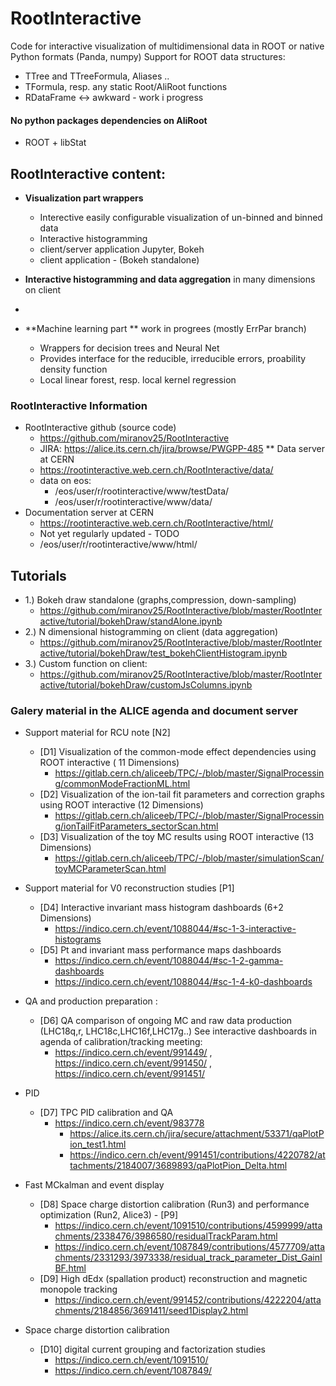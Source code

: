 # RootInteractive

Code for interactive visualization of multidimensional data in ROOT or native Python formats (Panda, numpy)
Support for ROOT data structures:
* TTree and TTreeFormula, Aliases .. 
* TFormula, resp. any static Root/AliRoot functions
* RDataFrame <-> awkward - work i progress

#### No python packages dependencies on AliRoot
* ROOT + libStat 



## RootInteractive content:

* **Visualization part wrappers**
  * Interective easily configurable visualization of un-binned and binned data
  * Interactive histogramming
  * client/server application Jupyter, Bokeh
  * client application - (Bokeh standalone)
  


* **Interactive   histogramming and data aggregation**  in many dimensions on client
* 
* **Machine learning part ** work in progrees (mostly ErrPar branch)
  * Wrappers for decision trees and Neural Net
  * Provides interface for the reducible, irreducible errors, proability density function
  * Local linear forest, resp. local kernel regression
  


### RootInteractive Information

* RootInteractive github (source code)
  * https://github.com/miranov25/RootInteractive
  * JIRA: https://alice.its.cern.ch/jira/browse/PWGPP-485
** Data server at CERN
  * https://rootinteractive.web.cern.ch/RootInteractive/data/ 
  * data on eos: 
    * /eos/user/r/rootinteractive/www/testData/
    * /eos/user/r/rootinteractive/www/data/
* Documentation server at CERN
  * https://rootinteractive.web.cern.ch/RootInteractive/html/ 
  * Not yet regularly updated - TODO
  * /eos/user/r/rootinteractive/www/html/

## Tutorials
* 1.) Bokeh draw standalone (graphs,compression, down-sampling)
  * https://github.com/miranov25/RootInteractive/blob/master/RootInteractive/tutorial/bokehDraw/standAlone.ipynb
* 2.) N dimensional histogramming on client (data aggregation)
  * https://github.com/miranov25/RootInteractive/blob/master/RootInteractive/tutorial/bokehDraw/test_bokehClientHistogram.ipynb 
* 3.) Custom function on client:
  * https://github.com/miranov25/RootInteractive/blob/master/RootInteractive/tutorial/bokehDraw/customJsColumns.ipynb 


### Galery material in the ALICE agenda and document server

* Support material for RCU note [N2]
  * [D1] Visualization of the common-mode effect dependencies using ROOT interactive ( 11 Dimensions)
    * https://gitlab.cern.ch/aliceeb/TPC/-/blob/master/SignalProcessing/commonModeFractionML.html   
  * [D2] Visualization of the ion-tail fit parameters and correction graphs using ROOT interactive (12 Dimensions)
     * https://gitlab.cern.ch/aliceeb/TPC/-/blob/master/SignalProcessing/ionTailFitParameters_sectorScan.html    
  * [D3] Visualization of the toy MC results using ROOT interactive (13 Dimensions)
    * https://gitlab.cern.ch/aliceeb/TPC/-/blob/master/simulationScan/toyMCParameterScan.html  

* Support material for V0 reconstruction studies [P1]
  * [D4] Interactive invariant mass histogram  dashboards (6+2 Dimensions)
    * https://indico.cern.ch/event/1088044/#sc-1-3-interactive-histograms
  * [D5] Pt and invariant mass performance maps dashboards
    * https://indico.cern.ch/event/1088044/#sc-1-2-gamma-dashboards
    * https://indico.cern.ch/event/1088044/#sc-1-4-k0-dashboards 

* QA and production preparation :
  * [D6] QA comparison of ongoing MC and raw data production (LHC18q,r, LHC18c,LHC16f,LHC17g..)   See interactive dashboards in agenda of calibration/tracking meeting:
    * https://indico.cern.ch/event/991449/ , https://indico.cern.ch/event/991450/  , https://indico.cern.ch/event/991451/ 
* PID
  * [D7] TPC PID calibration  and QA
    * https://indico.cern.ch/event/983778
      * https://alice.its.cern.ch/jira/secure/attachment/53371/qaPlotPion_test1.html 
      * https://indico.cern.ch/event/991451/contributions/4220782/attachments/2184007/3689893/qaPlotPion_Delta.html 
* Fast MCkalman and event display
  * [D8] Space charge distortion calibration (Run3) and performance optimization (Run2, Alice3) - [P9]
     * https://indico.cern.ch/event/1091510/contributions/4599999/attachments/2338476/3986580/residualTrackParam.html
     * https://indico.cern.ch/event/1087849/contributions/4577709/attachments/2331293/3973338/residual_track_parameter_Dist_GainIBF.html 
  * [D9] High dEdx (spallation product) reconstruction  and magnetic monopole tracking
     * https://indico.cern.ch/event/991452/contributions/4222204/attachments/2184856/3691411/seed1Display2.html   

* Space charge distortion calibration
  * [D10] digital current grouping and factorization studies 
    * https://indico.cern.ch/event/1091510/
    * https://indico.cern.ch/event/1087849/	